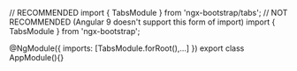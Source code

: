 // RECOMMENDED
import { TabsModule } from 'ngx-bootstrap/tabs';
// NOT RECOMMENDED (Angular 9 doesn't support this form of import)
import { TabsModule } from 'ngx-bootstrap';

@NgModule({
  imports: [TabsModule.forRoot(),...]
})
export class AppModule(){}
